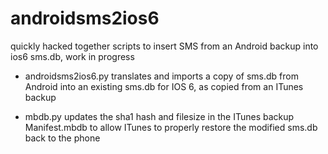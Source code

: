 androidsms2ios6
===============

quickly hacked together scripts to insert SMS from an Android backup into ios6 sms.db, work in progress

- androidsms2ios6.py translates and imports a copy of sms.db from Android into an existing sms.db for IOS 6, as copied from an ITunes backup

- mbdb.py updates the sha1 hash and filesize in the ITunes backup Manifest.mbdb to allow ITunes to properly restore the modified sms.db back to the phone
